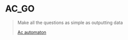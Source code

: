 # AC_GO
> Make all the questions as simple as outputting data
> 
> [Ac automaton](https://oi-wiki.org/string/ac-automaton/)

